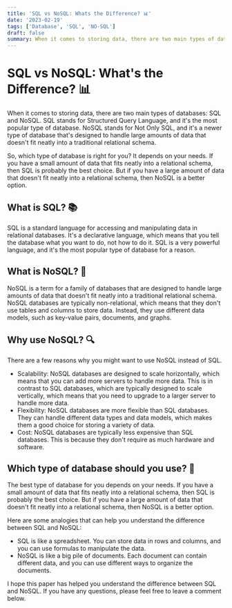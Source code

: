 ```yaml
---
title: 'SQL vs NoSQL: Whats the Difference? 📊'
date: '2023-02-19'
tags: ['Database', 'SQL', 'NO-SQL']
draft: false
summary: When it comes to storing data, there are two main types of databases, SQL and NoSQL. Check out this post to learn more
---
```


# SQL vs NoSQL: What's the Difference? 📊

When it comes to storing data, there are two main types of databases: SQL and NoSQL. SQL stands for Structured Query Language, and it's the most popular type of database. NoSQL stands for Not Only SQL, and it's a newer type of database that's designed to handle large amounts of data that doesn't fit neatly into a traditional relational schema.

So, which type of database is right for you? It depends on your needs. If you have a small amount of data that fits neatly into a relational schema, then SQL is probably the best choice. But if you have a large amount of data that doesn't fit neatly into a relational schema, then NoSQL is a better option.

## What is SQL? 📚

SQL is a standard language for accessing and manipulating data in relational databases. It's a declarative language, which means that you tell the database what you want to do, not how to do it. SQL is a very powerful language, and it's the most popular type of database for a reason.

## What is NoSQL? 📂

NoSQL is a term for a family of databases that are designed to handle large amounts of data that doesn't fit neatly into a traditional relational schema. NoSQL databases are typically non-relational, which means that they don't use tables and columns to store data. Instead, they use different data models, such as key-value pairs, documents, and graphs.

## Why use NoSQL? 🔍

There are a few reasons why you might want to use NoSQL instead of SQL.

- Scalability: NoSQL databases are designed to scale horizontally, which means that you can add more servers to handle more data. This is in contrast to SQL databases, which are typically designed to scale vertically, which means that you need to upgrade to a larger server to handle more data.
- Flexibility: NoSQL databases are more flexible than SQL databases. They can handle different data types and data models, which makes them a good choice for storing a variety of data.
- Cost: NoSQL databases are typically less expensive than SQL databases. This is because they don't require as much hardware and software.

## Which type of database should you use? 🤔

The best type of database for you depends on your needs. If you have a small amount of data that fits neatly into a relational schema, then SQL is probably the best choice. But if you have a large amount of data that doesn't fit neatly into a relational schema, then NoSQL is a better option.

Here are some analogies that can help you understand the difference between SQL and NoSQL:

- SQL is like a spreadsheet. You can store data in rows and columns, and you can use formulas to manipulate the data.
- NoSQL is like a big pile of documents. Each document can contain different data, and you can use different ways to organize the documents.

I hope this paper has helped you understand the difference between SQL and NoSQL. If you have any questions, please feel free to leave a comment below.
